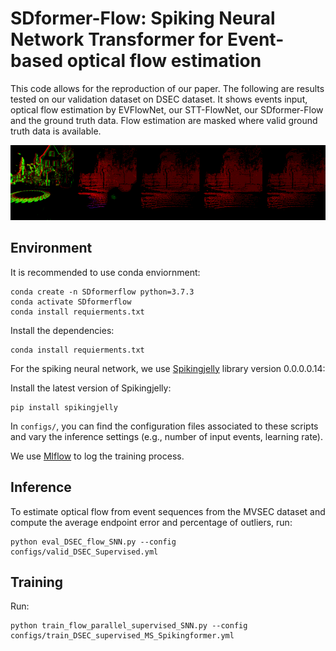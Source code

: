 # SDformer-Flow: Spiking Neural Network Transformer for Event-based optical flow estimation


This code allows for the reproduction of our paper.
The following are results tested on our validation dataset on DSEC dataset. It shows events input, optical flow estimation by EVFlowNet, our STT-FlowNet, our SDformer-Flow and the ground truth data. Flow estimation are masked where valid ground truth data is available.

<!-- &nbsp; -->
<img src="output.gif" width="800" height="120" />
<!-- &nbsp; -->

## Environment
It is recommended to use conda enviornment:
```
conda create -n SDformerflow python=3.7.3
conda activate SDformerflow
conda install requierments.txt
```
Install the dependencies:
```
conda install requierments.txt
```

For the spiking neural network,  we use [Spikingjelly](https://github.com/fangwei123456/spikingjelly) library version 0.0.0.0.14:

Install the latest version of Spikingjelly:
```
pip install spikingjelly
```
In `configs/`, you can find the configuration files associated to these scripts and vary the inference settings (e.g., number of input events, learning rate).

We use [Mlflow](https://www.mlflow.org/docs/latest/index.html#) to log the training process. 

## Inference

To estimate optical flow from event sequences from the MVSEC dataset and compute the average endpoint error and percentage of outliers, run:

```
python eval_DSEC_flow_SNN.py --config configs/valid_DSEC_Supervised.yml
```


## Training

Run:

```
python train_flow_parallel_supervised_SNN.py --config configs/train_DSEC_supervised_MS_Spikingformer.yml
```


[//]: # (## Related projects)

[//]: # (For event data preprocessing, refer to the following project:)

[//]: # ([Optical Flow estimation from Event Cameras and Spiking Neural Networks]&#40;https://github.com/j-cuadrado/of_ev_snn&#41;)

[//]: # ()
[//]: # (The spatial-temporal swin spikeformer module is adapted from the following project:)

[//]: # ([Video Swin Transformer]&#40;https://github.com/SwinTransformer/Video-Swin-Transformer&#41;)
